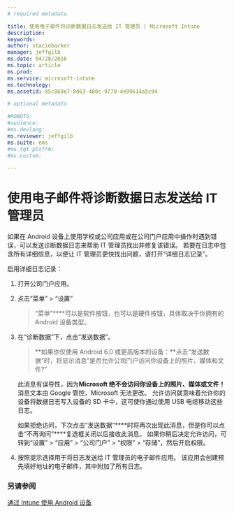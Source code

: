 ```yaml
---
# required metadata

title: 使用电子邮件将诊断数据日志发送给 IT 管理员 | Microsoft Intune
description:
keywords:
author: staciebarker
manager: jeffgilb
ms.date: 04/28/2016
ms.topic: article
ms.prod:
ms.service: microsoft-intune
ms.technology:
ms.assetid: 85c868e7-8d63-480c-9770-4e99614a5c94

# optional metadata

#ROBOTS:
#audience:
#ms.devlang:
ms.reviewer: jeffgilb
ms.suite: ems
#ms.tgt_pltfrm:
#ms.custom:

---
```



# 使用电子邮件将诊断数据日志发送给 IT 管理员

如果在 Android 设备上使用学校或公司应用或在公司门户应用中操作时遇到错误，可以发送诊断数据日志来帮助 IT 管理员找出并修复该错误。 若要在日志中包含所有详细信息，以便让 IT 管理员更快找出问题，请打开“详细日志记录”。

启用详细日志记录：

1.  打开公司门户应用。

2.  点击“菜单” &gt;  “设置”

    > “菜单”****可以是软件按钮，也可以是硬件按钮，具体取决于你拥有的 Android 设备类型。

3.  在“诊断数据”下，点击“发送数据”。

    > **如果你仅使用 Android 6.0 或更高版本的设备：**点击“发送数据”时，将显示消息“是否允许公司门户访问你设备上的照片、媒体和文件?” 

    此消息有误导性，因为**Microsoft 绝不会访问你设备上的照片、媒体或文件！** 消息文本由 Google 管控，Microsoft 无法更改。  允许访问就意味着允许你的设备将数据日志写入设备的 SD 卡中，这可使你通过使用 USB 电缆移动这些日志。

    如果拒绝访问，下次点击“发送数据”****时将再次出现此消息，但是你可以点击“不再询问”****复选框关闭以后接收此消息。  如果你稍后决定允许访问，可转到“设置” &gt; “应用” &gt; “公司门户” &gt; “权限” &gt; “存储”，然后开启权限。

4.  按照提示选择用于将日志发送给 IT 管理员的电子邮件应用。 该应用会创建预先填好地址的电子邮件，其中附加了所有日志。


### 另请参阅
[通过 Intune 使用 Android 设备](using-your-android-device-with-intune.md)

<!--HONumber=May16_HO2-->



